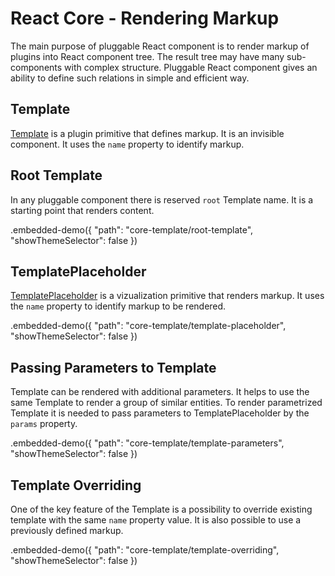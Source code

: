 # React Core - Rendering Markup

The main purpose of pluggable React component is to render markup of plugins into React component tree. The result tree may have many sub-components with complex structure. Pluggable React component gives an ability to define such relations in simple and efficient way.

## Template

[Template](../reference/template.md) is a plugin primitive that defines markup. It is an invisible component. It uses the `name` property to identify markup.

## Root Template

In any pluggable component there is reserved `root` Template name. It is a starting point that renders content.

.embedded-demo({ "path": "core-template/root-template", "showThemeSelector": false })

## TemplatePlaceholder

[TemplatePlaceholder](../reference/template-placeholder.md) is a vizualization primitive that renders markup. It uses the `name` property to identify markup to be rendered.

.embedded-demo({ "path": "core-template/template-placeholder", "showThemeSelector": false })

## Passing Parameters to Template

Template can be rendered with additional parameters. It helps to use the same Template to render a group of similar entities. To render parametrized Template it is needed to pass parameters to TemplatePlaceholder by the `params` property.

.embedded-demo({ "path": "core-template/template-parameters", "showThemeSelector": false })

## Template Overriding

One of the key feature of the Template is a possibility to override existing template with the same `name` property value. It is also possible to use a previously defined markup.

.embedded-demo({ "path": "core-template/template-overriding", "showThemeSelector": false })
